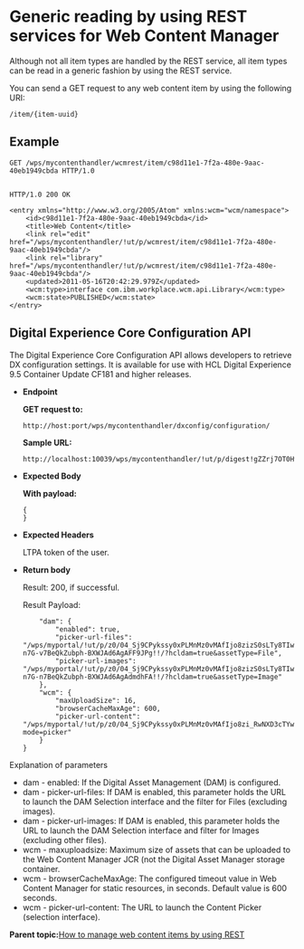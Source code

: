# Generic reading by using REST services for Web Content Manager 

Although not all item types are handled by the REST service, all item types can be read in a generic fashion by using the REST service.

You can send a GET request to any web content item by using the following URI:

```
/item/{item-uuid}
```

## Example

```
GET /wps/mycontenthandler/wcmrest/item/c98d11e1-7f2a-480e-9aac-40eb1949cbda HTTP/1.0


HTTP/1.0 200 OK

<entry xmlns="http://www.w3.org/2005/Atom" xmlns:wcm="wcm/namespace">
    <id>c98d11e1-7f2a-480e-9aac-40eb1949cbda</id>
    <title>Web Content</title>
    <link rel="edit" href="/wps/mycontenthandler/!ut/p/wcmrest/item/c98d11e1-7f2a-480e-9aac-40eb1949cbda"/>
    <link rel="library" href="/wps/mycontenthandler/!ut/p/wcmrest/item/c98d11e1-7f2a-480e-9aac-40eb1949cbda"/>
    <updated>2011-05-16T20:42:29.979Z</updated>
    <wcm:type>interface com.ibm.workplace.wcm.api.Library</wcm:type>
    <wcm:state>PUBLISHED</wcm:state>
</entry>
```

## Digital Experience Core Configuration API

The Digital Experience Core Configuration API allows developers to retrieve DX configuration settings. It is available for use with HCL Digital Experience 9.5 Container Update CF181 and higher releases.

-   **Endpoint**

    **GET request to:**

    ```
    http://host:port/wps/mycontenthandler/dxconfig/configuration/
    ```

    **Sample URL:**

    ```
    http://localhost:10039/wps/mycontenthandler/!ut/p/digest!gZZrj7OT0HwfuJ4loXv_ng/dxconfig/configuration/
    ```


-   **Expected Body**

    **With payload:**

    ```
    {
    }
    
    ```


-   **Expected Headers**

    LTPA token of the user.


-   **Return body**

    Result: 200, if successful.

    Result Payload:

    ```
        "dam": {
            "enabled": true,
            "picker-url-files": "/wps/myportal/!ut/p/z0/04_Sj9CPykssy0xPLMnMz0vMAfIjo8zizS0sLTy8TIwC_J2CnQwCQ0PDDIxDAw0MLIz1I4EKzDEUmJoEGZqFGhu4G-n7G-v7BeQkZubph-BXWJAd6AgAFF9JPg!!/?hcldam=true&assetType=File",
            "picker-url-images": "/wps/myportal/!ut/p/z0/04_Sj9CPykssy0xPLMnMz0vMAfIjo8zizS0sLTy8TIwC_J2CnQwCQ0PDDIxDAw0MLIz1I4EKzDEUmJoEGZqFGhu4G-n7G-n7BeQkZubph-BXWJAd6AgAdmdhFA!!/?hcldam=true&assetType=Image"
        },
        "wcm": {
            "maxUploadSize": 16,
            "browserCacheMaxAge": 600,
            "picker-url-content": "/wps/myportal/!ut/p/z0/04_Sj9CPykssy0xPLMnMz0vMAfIjo8zi_RwNXD3cTYwC_F2CnQwCXU3DDNx8jA29DU31_Q3N9P0CchIz8_RDoszjfQ0MnQ2cTAwMLAN8DA0CQ32cPD2CzIwNzEz0C7IdFQE0ftdV/?mode=picker"
        }
    }
    ```


Explanation of parameters

-   dam - enabled: If the Digital Asset Management \(DAM\) is configured.
-   dam - picker-url-files: If DAM is enabled, this parameter holds the URL to launch the DAM Selection interface and the filter for Files \(excluding images\).
-   dam - picker-url-images: If DAM is enabled, this parameter holds the URL to launch the DAM Selection interface and filter for Images \(excluding other files\).
-   wcm - maxuploadsize: Maximum size of assets that can be uploaded to the Web Content Manager JCR \(not the Digital Asset Manager storage container.
-   wcm - browserCacheMaxAge: The configured timeout value in Web Content Manager for static resources, in seconds. Default value is 600 seconds.
-   wcm - picker-url-content: The URL to launch the Content Picker \(selection interface\).

**Parent topic:**[How to manage web content items by using REST ](../wcm/wcm_rest_crud.md)


